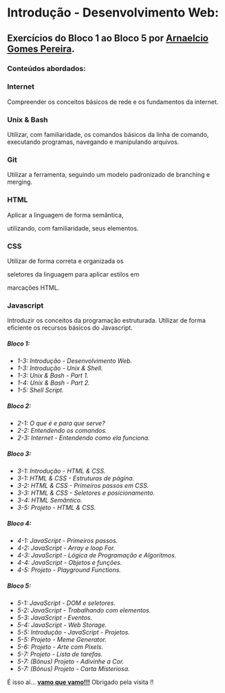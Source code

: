 # Introdução - Desenvolvimento Web:
## Exercícios do Bloco 1 ao Bloco 5 por [**Arnaelcio Gomes Pereira**](https://www.linkedin.com/in/arnaelciogomespereira/).
### Conteúdos abordados:

### Internet
Compreender os conceitos básicos de rede e os
fundamentos da internet.

### Unix & Bash
Utilizar, com familiaridade, os comandos
básicos da linha de comando, executando
programas, navegando e manipulando arquivos.

### Git
Utilizar a ferramenta, seguindo um modelo
padronizado de branching e merging.

### HTML
Aplicar a linguagem de forma semântica,

utilizando, com familiaridade, seus elementos.

### CSS
Utilizar de forma correta e organizada os

seletores da linguagem para aplicar estilos em

marcações HTML.

### Javascript
Introduzir os conceitos da programação
estruturada. Utilizar de forma eficiente os
recursos básicos do Javascript.

##### Bloco 1: 
- *1-3: Introdução - Desenvolvimento Web.*
- *1-3: Introdução - Unix &amp; Shell.*
- *1-3: Unix & Bash - Part 1.*
- *1-4: Unix & Bash - Part 2.*
- *1-5: Shell Script.*
##### Bloco 2: 
- *2-1: O que é e para que serve?*
- *2-2: Entendendo os comandos.*
- *2-3: Internet - Entendendo como ela funciona.*
##### Bloco 3: 
- *3-1: Introdução - HTML &amp; CSS.*
- *3-1: HTML & CSS - Estruturas de página.*
- *3-2: HTML & CSS - Primeiros passos em CSS.*
- *3-3: HTML & CSS - Seletores e posicionamento.*
- *3-4: HTML Semântico.*
- *3-5: Projeto - HTML & CSS.*
##### Bloco 4: 
- *4-1: JavaScript - Primeiros passos.*
- *4-2: JavaScript - Array e loop For.*
- *4-3: JavaScript - Lógica de Programação e Algoritmos.*
- *4-4: JavaScript - Objetos e funções.*
- *4-5: Projeto - Playground Functions.*
##### Bloco 5:
- *5-1: JavaScript - DOM e seletores.*
- *5-2: JavaScript - Trabalhando com elementos.*
- *5-3: JavaScript - Eventos.*
- *5-4: JavaScript - Web Storage.*
- *5-5: Introdução - JavaScript - Projetos.*
- *5-5: Projeto - Meme Generator.*
- *5-6: Projeto - Arte com Pixels.*
- *5-7: Projeto - Lista de tarefas.*
- *5-7: (Bônus) Projeto - Adivinhe a Cor.*
- *5-7: (Bônus) Projeto - Carta Misteriosa.*

É isso aí...
[**vamo que vamo!!!**](https://www.linkedin.com/in/arnaelciogomespereira/)
Obrigado pela visita !!
